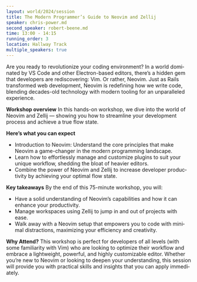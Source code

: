 ```yaml
---
layout: world/2024/session
title: The Modern Pro­gram­mer’s Guide to Neovim and Zel­lij
speaker: chris-power.md
second_speaker: robert-beene.md
time: 13:00 - 14:15
running_order: 3
location: Hallway Track
multiple_speakers: true 
---
```


Are you ready to rev­o­lu­tion­ize your cod­ing en­vi­ron­ment? In a world dom­i­nat­ed by VS Code and oth­er Elec­tron-based ed­i­tors, there’s a hid­den gem that de­vel­op­ers are redis­cov­er­ing: Vim. Or rather, Neovim. Just as Rails trans­formed web de­vel­op­ment, Neovim is re­defin­ing how we write code, blend­ing decades-old tech­nol­o­gy with modern tool­ing for an un­par­al­leled ex­pe­ri­ence.

**Work­shop over­view**
In this hands-on work­shop, we dive into the world of Neovim and Zel­lij — show­ing you how to stream­line your de­vel­op­ment process and achieve a true flow state.

**Here’s what you can ex­pect**

- In­tro­duc­tion to Neovim: Un­der­stand the core prin­ci­ples that make Neovim a game-chang­er in the mod­ern pro­gram­ming land­scape.
- Learn how to ef­fort­less­ly man­age and cus­tomize plu­g­ins to suit your unique work­flow, shed­ding the bloat of heav­ier ed­i­tors.
- Com­bine the pow­er of Neovim and Zel­lij to in­crease de­vel­op­er pro­duc­tiv­ity by achiev­ing your op­ti­mal flow state.

**Key take­aways**
By the end of this 75-minute work­shop, you will:

- Have a sol­id un­der­stand­ing of Neovim’s ca­pa­bil­i­ties and how it can enhance your pro­duc­tiv­i­ty.
- Man­age work­spaces us­ing Zel­lij to jump in and out of projects with ease.
- Walk away with a Neovim set­up that em­pow­ers you to code with min­i­mal dis­trac­tions, max­i­miz­ing your ef­fi­cien­cy and cre­ativ­i­ty.

**Why At­tend?**
This work­shop is per­fect for de­vel­op­ers of all lev­els (with some fa­mil­iar­i­ty with Vim) who are look­ing to op­ti­mize their work­flow and em­brace a light­weight, pow­er­ful, and high­ly cus­tomizable ed­i­tor. Whether you’re new to Neovim or look­ing to deep­en your un­der­stand­ing, this ses­sion will pro­vide you with prac­ti­cal skills and in­sights that you can ap­ply im­me­di­ate­ly.
